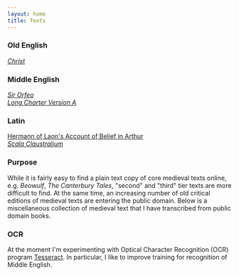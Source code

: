 ```yaml
---
layout: home
title: Texts
---
```


### Old English
[*Christ*](https://scriptamediiaevi.github.io/christ)  

### Middle English
[*Sir Orfeo*](https://scriptamediiaevi.github.io/sir-orfeo)  
[*Long Charter Version A*](https://scriptamediiaevi.github.io/long-charter-a)

### Latin
[Hermann of Laon's Account of Belief in Arthur](https://scriptamediiaevi.github.io/hermann-of-laon)  
[*Scala Claustralium*](https://scriptamediiaevi.github.io/scala-claustralium)


### Purpose
While it is fairly easy to find a plain text copy of core medieval texts online, e.g. *Beowulf*, *The Canterbury Tales*, "second" and "third" tier texts are more difficult to find. At the same time, an increasing number of old critical editions of medieval texts are entering the public domain. Below is a miscellaneous collection of medieval text that I have transcribed from public domain books.

### OCR
At the moment I'm experimenting with Optical Character Recognition (OCR) program [Tesseract](https://github.com/tesseract-ocr/tesseract). In particular, I like to improve training for recognition of Middle English.
